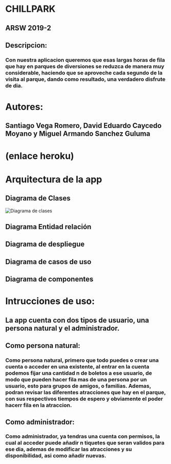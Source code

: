 # CHILLPARK
## ARSW 2019-2
## Descripcion:
### Con nuestra aplicacion queremos que esas largas horas de fila que hay en parques de diversiones se reduzca de manera muy considerable, haciendo que se aproveche cada segundo de la visita al parque, dando como resultado, una verdadero disfrute de dia.
# Autores: 
## Santiago Vega Romero, David Eduardo Caycedo Moyano y Miguel Armando Sanchez Guluma

# (enlace heroku)

# Arquitectura de la app

## Diagrama de Clases

![Diagrama de clases](https://raw.githubusercontent.com/equiporocketarsw/Proyecto-ARSW/blob/master/img/clases.png)

## Diagrama Entidad relación 
## Diagrama de despliegue
## Diagrama de casos de uso
## Diagrama de componentes

# Intrucciones de uso:
## La app cuenta con dos tipos de usuario, una persona natural y el administrador.
## Como persona natural:
### Como persona natural, primero que todo puedes o crear una cuenta o acceder en una existente, al entrar en la cuenta podemos fijar una cantidad n de boletos a ese usuario, de modo que pueden hacer fila mas de una persona por un usuario, esto para grupos de amigos, o familias. Ademas, podran revisar las diferentes atracciones que hay en el parque, con sus respectivos tiempos de espero y obviamente el poder hacerr fila en la atraccion.

## Como administrador:
### Como administrador, ya tendras una cuenta con permisos, la cual al acceder puede añadir n tiquetes que seran validos para ese dia, ademas de modificar las atracciones y su disponibilidad, asi como añadir nuevas.
